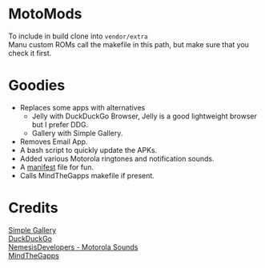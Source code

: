 # MotoMods

To include in build clone into ```vendor/extra```  
Manu custom ROMs call the makefile in this path, but make sure that you check it first.  

# Goodies

- Replaces some apps with alternatives  
    - Jelly with DuckDuckGo Browser, Jelly is a good lightweight browser but I prefer DDG.  
    - Gallery with Simple Gallery.  
- Removes Email App.  
- A bash script to quickly update the APKs.  
- Added various Motorola ringtones and notification sounds.  
- A [manifest](scripts/crdroid-8916.xml) file for fun.  
- Calls MindTheGapps makefile if present.  

# Credits

[Simple Gallery](https://github.com/SimpleMobileTools/Simple-Gallery)  
[DuckDuckGo](https://github.com/duckduckgo/Android)  
[NemesisDevelopers - Motorola Sounds](https://t.me/NemesisTeamNews)  
[MindTheGapps](https://gitlab.com/MindTheGapps/vendor_gapps)  

